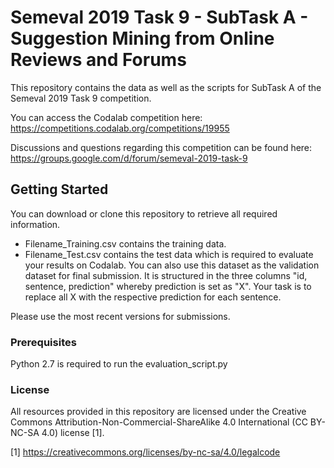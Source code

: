 # Semeval 2019 Task 9 - SubTask A - Suggestion Mining from Online Reviews and Forums

This repository contains the data as well as the scripts for SubTask A of the Semeval 2019 Task 9 competition. 

You can access the Codalab competition here: https://competitions.codalab.org/competitions/19955 

Discussions and questions regarding this competition can be found here: https://groups.google.com/d/forum/semeval-2019-task-9

## Getting Started

You can download or clone this repository to retrieve all required information. 

* Filename_Training.csv contains the training data.
* Filename_Test.csv contains the test data which is required to evaluate your results on Codalab. You can also use this dataset as the validation dataset for final submission. It is structured in the three columns "id, sentence, prediction" whereby prediction is set as "X". Your task is to replace all X with the respective prediction for each sentence.

Please use the most recent versions for submissions.

### Prerequisites

Python 2.7 is required to run the evaluation_script.py

### License

All resources provided in this repository are licensed under the Creative Commons Attribution-Non-Commercial-ShareAlike 4.0 International (CC BY-NC-SA 4.0) license [1].

[1] https://creativecommons.org/licenses/by-nc-sa/4.0/legalcode
